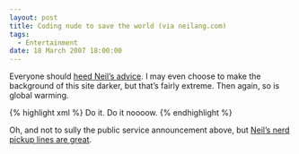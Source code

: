 ```yaml
---
layout: post
title: Coding nude to save the world (via neilang.com)
tags:
  - Entertainment
date: 18 March 2007 18:00:00
---
```


Everyone should [heed Neil’s advice][1]. I may even choose to make the background of this site darker, but that’s fairly extreme. Then again, so is global warming.

{% highlight xml %}
<accent type=”Schwarzenegger1.2”>
  Do it. Do it noooow.
</accent>
{% endhighlight %}

Oh, and not to sully the public service announcement above, but [Neil’s nerd pickup lines are great][2].

 [1]: http://www.neilang.com/2007/03/8-tips-to-combat-global-warming-for-nerds/
 [2]: http://www.neilang.com/2007/01/nerd-pickup-lines/
